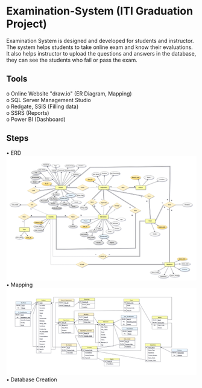 # Examination-System (ITI Graduation Project)
Examination System is designed and developed for students and instructor. The system helps students to take online exam and know their evaluations.<br /> 
It also helps instructor to upload the questions and answers in the database, they can see the students who fail or pass the exam.

## Tools
o	Online Website "draw.io" (ER Diagram, Mapping) <br />
o	SQL Server Management Studio <br />
o	Redgate, SSIS (Filling data) <br />
o	SSRS (Reports) <br />
o	Power BI (Dashboard) <br />

## Steps
•	ERD <br />
   ![My Image](ERD.png)
•	Mapping <br />
    ![My Image](Mapping.png)
•	Database Creation <br />

